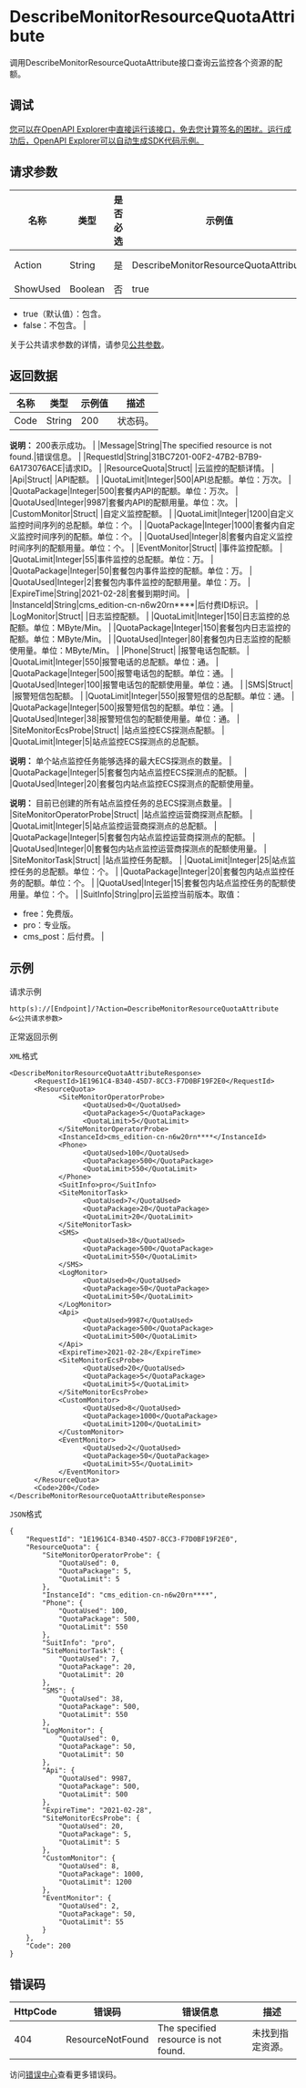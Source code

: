 # DescribeMonitorResourceQuotaAttribute

调用DescribeMonitorResourceQuotaAttribute接口查询云监控各个资源的配额。

## 调试

[您可以在OpenAPI Explorer中直接运行该接口，免去您计算签名的困扰。运行成功后，OpenAPI Explorer可以自动生成SDK代码示例。](https://api.aliyun.com/#product=Cms&api=DescribeMonitorResourceQuotaAttribute&type=RPC&version=2019-01-01)

## 请求参数

|名称|类型|是否必选|示例值|描述|
|--|--|----|---|--|
|Action|String|是|DescribeMonitorResourceQuotaAttribute|要执行的操作，取值：DescribeMonitorResourceQuotaAttribute。 |
|ShowUsed|Boolean|否|true|返回值是否包含已使用配额。取值：

 -   true（默认值）：包含。
-   false：不包含。 |

关于公共请求参数的详情，请参见[公共参数](~~199331~~)。

## 返回数据

|名称|类型|示例值|描述|
|--|--|---|--|
|Code|String|200|状态码。

 **说明：** 200表示成功。 |
|Message|String|The specified resource is not found.|错误信息。 |
|RequestId|String|31BC7201-00F2-47B2-B7B9-6A173076ACE|请求ID。 |
|ResourceQuota|Struct| |云监控的配额详情。 |
|Api|Struct| |API配额。 |
|QuotaLimit|Integer|500|API总配额。单位：万次。 |
|QuotaPackage|Integer|500|套餐内API的配额。单位：万次。 |
|QuotaUsed|Integer|9987|套餐内API的配额用量。单位：次。 |
|CustomMonitor|Struct| |自定义监控配额。 |
|QuotaLimit|Integer|1200|自定义监控时间序列的总配额。单位：个。 |
|QuotaPackage|Integer|1000|套餐内自定义监控时间序列的配额。单位：个。 |
|QuotaUsed|Integer|8|套餐内自定义监控时间序列的配额用量。单位：个。 |
|EventMonitor|Struct| |事件监控配额。 |
|QuotaLimit|Integer|55|事件监控的总配额。单位：万。 |
|QuotaPackage|Integer|50|套餐包内事件监控的配额。单位：万。 |
|QuotaUsed|Integer|2|套餐包内事件监控的配额用量。单位：万。 |
|ExpireTime|String|2021-02-28|套餐到期时间。 |
|InstanceId|String|cms\_edition-cn-n6w20rn\*\*\*\*|后付费ID标识。 |
|LogMonitor|Struct| |日志监控配额。 |
|QuotaLimit|Integer|150|日志监控的总配额。单位：MByte/Min。 |
|QuotaPackage|Integer|150|套餐包内日志监控的配额。单位：MByte/Min。 |
|QuotaUsed|Integer|80|套餐包内日志监控的配额使用量。单位：MByte/Min。 |
|Phone|Struct| |报警电话包配额。 |
|QuotaLimit|Integer|550|报警电话的总配额。单位：通。 |
|QuotaPackage|Integer|500|报警电话包的配额。单位：通。 |
|QuotaUsed|Integer|100|报警电话包的配额使用量。单位：通。 |
|SMS|Struct| |报警短信包配额。 |
|QuotaLimit|Integer|550|报警短信的总配额。单位：通。 |
|QuotaPackage|Integer|500|报警短信包的配额。单位：通。 |
|QuotaUsed|Integer|38|报警短信包的配额使用量。单位：通。 |
|SiteMonitorEcsProbe|Struct| |站点监控ECS探测点配额。 |
|QuotaLimit|Integer|5|站点监控ECS探测点的总配额。

 **说明：** 单个站点监控任务能够选择的最大ECS探测点的数量。 |
|QuotaPackage|Integer|5|套餐包内站点监控ECS探测点的配额。 |
|QuotaUsed|Integer|20|套餐包内站点监控ECS探测点的配额使用量。

 **说明：** 目前已创建的所有站点监控任务的总ECS探测点数量。 |
|SiteMonitorOperatorProbe|Struct| |站点监控运营商探测点配额。 |
|QuotaLimit|Integer|5|站点监控运营商探测点的总配额。 |
|QuotaPackage|Integer|5|套餐包内站点监控运营商探测点的配额。 |
|QuotaUsed|Integer|0|套餐包内站点监控运营商探测点的配额使用量。 |
|SiteMonitorTask|Struct| |站点监控任务配额。 |
|QuotaLimit|Integer|25|站点监控任务的总配额。单位：个。 |
|QuotaPackage|Integer|20|套餐包内站点监控任务的配额。单位：个。 |
|QuotaUsed|Integer|15|套餐包内站点监控任务的配额使用量。单位：个。 |
|SuitInfo|String|pro|云监控当前版本。取值：

 -   free：免费版。
-   pro：专业版。
-   cms\_post：后付费。 |

## 示例

请求示例

```
http(s)://[Endpoint]/?Action=DescribeMonitorResourceQuotaAttribute
&<公共请求参数>
```

正常返回示例

`XML`格式

```
<DescribeMonitorResourceQuotaAttributeResponse>
	  <RequestId>1E1961C4-B340-45D7-8CC3-F7D0BF19F2E0</RequestId>
	  <ResourceQuota>
		    <SiteMonitorOperatorProbe>
			      <QuotaUsed>0</QuotaUsed>
			      <QuotaPackage>5</QuotaPackage>
			      <QuotaLimit>5</QuotaLimit>
		    </SiteMonitorOperatorProbe>
		    <InstanceId>cms_edition-cn-n6w20rn****</InstanceId>
		    <Phone>
			      <QuotaUsed>100</QuotaUsed>
			      <QuotaPackage>500</QuotaPackage>
			      <QuotaLimit>550</QuotaLimit>
		    </Phone>
		    <SuitInfo>pro</SuitInfo>
		    <SiteMonitorTask>
			      <QuotaUsed>7</QuotaUsed>
			      <QuotaPackage>20</QuotaPackage>
			      <QuotaLimit>20</QuotaLimit>
		    </SiteMonitorTask>
		    <SMS>
			      <QuotaUsed>38</QuotaUsed>
			      <QuotaPackage>500</QuotaPackage>
			      <QuotaLimit>550</QuotaLimit>
		    </SMS>
		    <LogMonitor>
			      <QuotaUsed>0</QuotaUsed>
			      <QuotaPackage>50</QuotaPackage>
			      <QuotaLimit>50</QuotaLimit>
		    </LogMonitor>
		    <Api>
			      <QuotaUsed>9987</QuotaUsed>
			      <QuotaPackage>500</QuotaPackage>
			      <QuotaLimit>500</QuotaLimit>
		    </Api>
		    <ExpireTime>2021-02-28</ExpireTime>
		    <SiteMonitorEcsProbe>
			      <QuotaUsed>20</QuotaUsed>
			      <QuotaPackage>5</QuotaPackage>
			      <QuotaLimit>5</QuotaLimit>
		    </SiteMonitorEcsProbe>
		    <CustomMonitor>
			      <QuotaUsed>8</QuotaUsed>
			      <QuotaPackage>1000</QuotaPackage>
			      <QuotaLimit>1200</QuotaLimit>
		    </CustomMonitor>
		    <EventMonitor>
			      <QuotaUsed>2</QuotaUsed>
			      <QuotaPackage>50</QuotaPackage>
			      <QuotaLimit>55</QuotaLimit>
		    </EventMonitor>
	  </ResourceQuota>
	  <Code>200</Code>
</DescribeMonitorResourceQuotaAttributeResponse>
```

`JSON`格式

```
{
	"RequestId": "1E1961C4-B340-45D7-8CC3-F7D0BF19F2E0",
	"ResourceQuota": {
		"SiteMonitorOperatorProbe": {
			"QuotaUsed": 0,
			"QuotaPackage": 5,
			"QuotaLimit": 5
		},
		"InstanceId": "cms_edition-cn-n6w20rn****",
		"Phone": {
			"QuotaUsed": 100,
			"QuotaPackage": 500,
			"QuotaLimit": 550
		},
		"SuitInfo": "pro",
		"SiteMonitorTask": {
			"QuotaUsed": 7,
			"QuotaPackage": 20,
			"QuotaLimit": 20
		},
		"SMS": {
			"QuotaUsed": 38,
			"QuotaPackage": 500,
			"QuotaLimit": 550
		},
		"LogMonitor": {
			"QuotaUsed": 0,
			"QuotaPackage": 50,
			"QuotaLimit": 50
		},
		"Api": {
			"QuotaUsed": 9987,
			"QuotaPackage": 500,
			"QuotaLimit": 500
		},
		"ExpireTime": "2021-02-28",
		"SiteMonitorEcsProbe": {
			"QuotaUsed": 20,
			"QuotaPackage": 5,
			"QuotaLimit": 5
		},
		"CustomMonitor": {
			"QuotaUsed": 8,
			"QuotaPackage": 1000,
			"QuotaLimit": 1200
		},
		"EventMonitor": {
			"QuotaUsed": 2,
			"QuotaPackage": 50,
			"QuotaLimit": 55
		}
	},
	"Code": 200
}
```

## 错误码

|HttpCode|错误码|错误信息|描述|
|--------|---|----|--|
|404|ResourceNotFound|The specified resource is not found.|未找到指定资源。|

访问[错误中心](https://error-center.aliyun.com/status/product/Cms)查看更多错误码。

